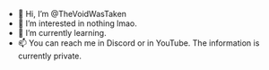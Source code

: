 - 👋 Hi, I’m @TheVoidWasTaken
- 👀 I’m interested in nothing lmao.
- 🌱 I’m currently learning.
- 📫 You can reach me in Discord or in YouTube. The information is currently private.

<!---
TheVoidWasTaken/TheVoidWasTaken is a ✨ special ✨ repository because its `README.md` (this file) appears on your GitHub profile.
You can click the Preview link to take a look at your changes.
--->
